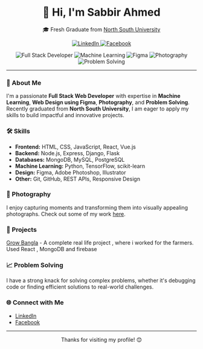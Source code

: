 <!-- GitHub Profile README -->

<div align="center">
  <h1>👋 Hi, I'm Sabbir Ahmed</h1>
  <p>🎓 Fresh Graduate from <a href="https://www.northsouth.edu/">North South University</a></p>
  
  <!-- Social Links -->
  <p>
    <a href="https://www.linkedin.com/in/sabbir-ahmed--cse/" target="_blank">
      <img src="https://img.shields.io/badge/LinkedIn-%230077B5.svg?&style=for-the-badge&logo=linkedin&logoColor=white" alt="LinkedIn"/>
    </a>
    <a href="https://www.facebook.com/sa.shourav.7" target="_blank">
      <img src="https://img.shields.io/badge/Facebook-%231877F2.svg?&style=for-the-badge&logo=facebook&logoColor=white" alt="Facebook"/>
    </a>
  </p>
  
  <!-- Skills Badges -->
  <p>
    <img src="https://img.shields.io/badge/Full%20Stack%20Developer-ff69b4?style=for-the-badge&logo=javascript&logoColor=white" alt="Full Stack Developer"/>
    <img src="https://img.shields.io/badge/Machine%20Learning-4B0082?style=for-the-badge&logo=python&logoColor=white" alt="Machine Learning"/>
    <img src="https://img.shields.io/badge/Figma-EF4444?style=for-the-badge&logo=figma&logoColor=white" alt="Figma"/>
    <img src="https://img.shields.io/badge/Photography-FFD700?style=for-the-badge&logo=canon&logoColor=white" alt="Photography"/>
    <img src="https://img.shields.io/badge/Problem%20Solving-008000?style=for-the-badge&logo=think&logoColor=white" alt="Problem Solving"/>
  </p>
  
  <!-- Optional: Add a banner or profile picture -->
  <!-- <img src="https://your-banner-url.com/banner.png" alt="Banner" width="100%" /> -->
</div>

---

### 🚀 About Me

I'm a passionate **Full Stack Web Developer** with expertise in **Machine Learning**, **Web Design using Figma**, **Photography**, and **Problem Solving**. Recently graduated from **North South University**, I am eager to apply my skills to build impactful and innovative projects.

### 🛠 Skills

- **Frontend:** HTML, CSS, JavaScript, React, Vue.js
- **Backend:** Node.js, Express, Django, Flask
- **Databases:** MongoDB, MySQL, PostgreSQL
- **Machine Learning:** Python, TensorFlow, scikit-learn
- **Design:** Figma, Adobe Photoshop, Illustrator
- **Other:** Git, GitHub, REST APIs, Responsive Design

### 📸 Photography

I enjoy capturing moments and transforming them into visually appealing photographs. Check out some of my work [here](#).

### 🧩 Projects

 [Grow Bangla]([https://github.com/yourusername/project-repo](https://github.com/SAshourav/Final-Grow)) - A complete real life project , where i worked for the farmers. Used React , MongoDB and firebase


### 📈 Problem Solving

I have a strong knack for solving complex problems, whether it's debugging code or finding efficient solutions to real-world challenges.

### 🌐 Connect with Me

- [LinkedIn](https://www.linkedin.com/in/sabbir-ahmed--cse/)
- [Facebook](https://www.facebook.com/sa.shourav.7)

---

<div align="center">
  <p>Thanks for visiting my profile! 😊</p>
</div>

